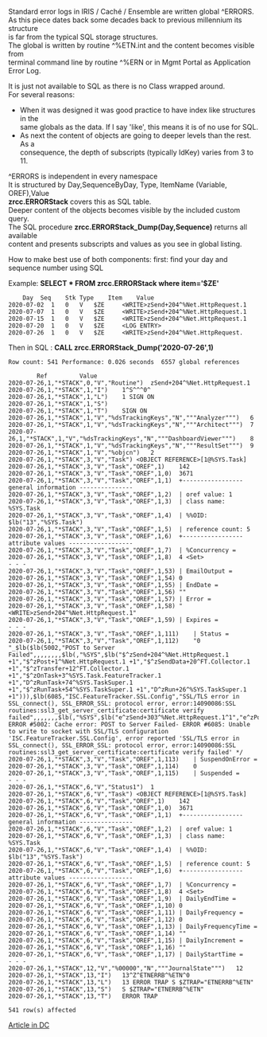 
Standard error logs in IRIS / Caché / Ensemble are written global ^ERRORS.  
As this piece dates back some decades back to previous millennium its structure  
is far from the typical SQL storage structures.  
The global is written by routine ^%ETN.int and the content becomes visible from   
terminal command line by routine ^%ERN or in Mgmt Portal as Application Error Log.   

It is just not available to SQL as there is no Class wrapped around.  
For several reasons:  
- When it was designed it was good practice to have index like structures in the    
same globals as the data. If I say 'like', this means it is of no use for SQL.    
- As next the content of objects are going to deeper levels than the rest. As a    
consequence, the depth of subscripts (typically IdKey) varies from 3 to 11.  

^ERRORS is independent in every namespace    
It is  structured by Day,SequenceByDay, Type, ItemName (Variable, OREF),Value   
__zrcc.ERRORStack__  covers this as SQL table.    
Deeper content of the objects becomes visible by the included custom query.  
The SQL procedure __zrcc.ERRORStack_Dump(Day,Sequence)__ returns all available  
content and presents subscripts and values as you see in global listing.  

How to make best use of both components: 
first: find your day and sequence number using SQL

Example: __SELECT * FROM zrcc.ERRORStack where item='$ZE'__

~~~
	Day	 Seq	Stk	Type	Item	Value
2020-07-02 	1 	0 	V 	$ZE 	<WRITE>zSend+204^%Net.HttpRequest.1
2020-07-07 	1 	0 	V 	$ZE 	<WRITE>zSend+204^%Net.HttpRequest.1
2020-07-15 	1 	0 	V 	$ZE 	<WRITE>zSend+204^%Net.HttpRequest.1
2020-07-20 	1 	0 	V 	$ZE 	<LOG ENTRY>
2020-07-26 	1 	0 	V 	$ZE 	<WRITE>zSend+204^%Net.HttpRequest.
~~~
 
Then in SQL :   __CALL zrcc.ERRORStack_Dump('2020-07-26',1)__
~~~
Row count: 541 Performance: 0.026 seconds  6557 global references

		Ref			Value
2020-07-26,1,"*STACK",0,"V","Routine")	zSend+204^%Net.HttpRequest.1
2020-07-26,1,"*STACK",1,"I")	1^S^^^0^
2020-07-26,1,"*STACK",1,"L")	1 SIGN ON
2020-07-26,1,"*STACK",1,"S")	
2020-07-26,1,"*STACK",1,"T")	SIGN ON
2020-07-26,1,"*STACK",1,"V","%dsTrackingKeys","N","""Analyzer""")	6
2020-07-26,1,"*STACK",1,"V","%dsTrackingKeys","N","""Architect""")	7
2020-07-26,1,"*STACK",1,"V","%dsTrackingKeys","N","""DashboardViewer""")	8
2020-07-26,1,"*STACK",1,"V","%dsTrackingKeys","N","""ResultSet""")	9
2020-07-26,1,"*STACK",1,"V","%objcn")	2
2020-07-26,1,"*STACK",3,"V","Task")	<OBJECT REFERENCE>[1@%SYS.Task]
2020-07-26,1,"*STACK",3,"V","Task","OREF",1)	142
2020-07-26,1,"*STACK",3,"V","Task","OREF",1,0)	3671
2020-07-26,1,"*STACK",3,"V","Task","OREF",1,1)	+----------------- general information ---------------
2020-07-26,1,"*STACK",3,"V","Task","OREF",1,2)	| oref value: 1
2020-07-26,1,"*STACK",3,"V","Task","OREF",1,3)	| class name: %SYS.Task
2020-07-26,1,"*STACK",3,"V","Task","OREF",1,4)	| %%OID: $lb("13","%SYS.Task")
2020-07-26,1,"*STACK",3,"V","Task","OREF",1,5)	| reference count: 5
2020-07-26,1,"*STACK",3,"V","Task","OREF",1,6)	+----------------- attribute values ------------------
2020-07-26,1,"*STACK",3,"V","Task","OREF",1,7)	| %Concurrency =
2020-07-26,1,"*STACK",3,"V","Task","OREF",1,8)	4 <Set>
- - - 
2020-07-26,1,"*STACK",3,"V","Task","OREF",1,53)	| EmailOutput =
2020-07-26,1,"*STACK",3,"V","Task","OREF",1,54)	0
2020-07-26,1,"*STACK",3,"V","Task","OREF",1,55)	| EndDate =
2020-07-26,1,"*STACK",3,"V","Task","OREF",1,56)	""
2020-07-26,1,"*STACK",3,"V","Task","OREF",1,57)	| Error =
2020-07-26,1,"*STACK",3,"V","Task","OREF",1,58)	"<WRITE>zSend+204^%Net.HttpRequest.1"
2020-07-26,1,"*STACK",3,"V","Task","OREF",1,59)	| Expires =
- - -
2020-07-26,1,"*STACK",3,"V","Task","OREF",1,111)	| Status =
2020-07-26,1,"*STACK",3,"V","Task","OREF",1,112)	"0 "_$lb($lb(5002,"POST to Server Failed",,,,,,,,$lb(,"%SYS",$lb("$^zSend+204^%Net.HttpRequest.1 +1","$^zPost+1^%Net.HttpRequest.1 +1","$^zSendData+20^FT.Collector.1 +1","$^zTransfer+12^FT.Collector.1 +1","$^zOnTask+3^%SYS.Task.FeatureTracker.1 +1","D^zRunTask+74^%SYS.TaskSuper.1 +1","$^zRunTask+54^%SYS.TaskSuper.1 +1","D^zRun+26^%SYS.TaskSuper.1 +1"))),$lb(6085,"ISC.FeatureTracker.SSL.Config","SSL/TLS error in SSL_connect(), SSL_ERROR_SSL: protocol error, error:14090086:SSL routines:ssl3_get_server_certificate:certificate verify failed",,,,,,,$lb(,"%SYS",$lb("e^zSend+303^%Net.HttpRequest.1^1","e^zPost+1^%Net.HttpRequest.1^1","e^zSendData+20^FT.Collector.1^1","e^zTransfer+12^FT.Collector.1^1","e^zOnTask+3^%SYS.Task.FeatureTracker.1^1","e^zRunTask+74^%SYS.TaskSuper.1^1","d^zRunTask+54^%SYS.TaskSuper.1^1","e^zRun+26^%SYS.TaskSuper.1^1","d^^^0"))))/* ERROR #5002: Cache error: POST to Server Failed- ERROR #6085: Unable to write to socket with SSL/TLS configuration 'ISC.FeatureTracker.SSL.Config', error reported 'SSL/TLS error in SSL_connect(), SSL_ERROR_SSL: protocol error, error:14090086:SSL routines:ssl3_get_server_certificate:certificate verify failed' */
2020-07-26,1,"*STACK",3,"V","Task","OREF",1,113)	| SuspendOnError =
2020-07-26,1,"*STACK",3,"V","Task","OREF",1,114)	0
2020-07-26,1,"*STACK",3,"V","Task","OREF",1,115)	| Suspended =
- - -
2020-07-26,1,"*STACK",6,"V","Status1")	1
2020-07-26,1,"*STACK",6,"V","Task")	<OBJECT REFERENCE>[1@%SYS.Task]
2020-07-26,1,"*STACK",6,"V","Task","OREF",1)	142
2020-07-26,1,"*STACK",6,"V","Task","OREF",1,0)	3671
2020-07-26,1,"*STACK",6,"V","Task","OREF",1,1)	+----------------- general information ---------------
2020-07-26,1,"*STACK",6,"V","Task","OREF",1,2)	| oref value: 1
2020-07-26,1,"*STACK",6,"V","Task","OREF",1,3)	| class name: %SYS.Task
2020-07-26,1,"*STACK",6,"V","Task","OREF",1,4)	| %%OID: $lb("13","%SYS.Task")
2020-07-26,1,"*STACK",6,"V","Task","OREF",1,5)	| reference count: 5
2020-07-26,1,"*STACK",6,"V","Task","OREF",1,6)	+----------------- attribute values ------------------
2020-07-26,1,"*STACK",6,"V","Task","OREF",1,7)	| %Concurrency =
2020-07-26,1,"*STACK",6,"V","Task","OREF",1,8)	4 <Set>
2020-07-26,1,"*STACK",6,"V","Task","OREF",1,9)	| DailyEndTime =
2020-07-26,1,"*STACK",6,"V","Task","OREF",1,10)	0
2020-07-26,1,"*STACK",6,"V","Task","OREF",1,11)	| DailyFrequency =
2020-07-26,1,"*STACK",6,"V","Task","OREF",1,12)	0
2020-07-26,1,"*STACK",6,"V","Task","OREF",1,13)	| DailyFrequencyTime =
2020-07-26,1,"*STACK",6,"V","Task","OREF",1,14)	""
2020-07-26,1,"*STACK",6,"V","Task","OREF",1,15)	| DailyIncrement =
2020-07-26,1,"*STACK",6,"V","Task","OREF",1,16)	""
2020-07-26,1,"*STACK",6,"V","Task","OREF",1,17)	| DailyStartTime =
- - - 
2020-07-26,1,"*STACK",12,"V","%00000","N","""JournalState""")	12
2020-07-26,1,"*STACK",13,"I")	13^Z^ETNERRB^%ETN^0
2020-07-26,1,"*STACK",13,"L")	13 ERROR TRAP S $ZTRAP="ETNERRB^%ETN"
2020-07-26,1,"*STACK",13,"S")	S $ZTRAP="ETNERRB^%ETN"
2020-07-26,1,"*STACK",13,"T")	ERROR TRAP

541 row(s) affected
~~~

[Article in DC](https://community.intersystems.com/post/sql-error-global)   
